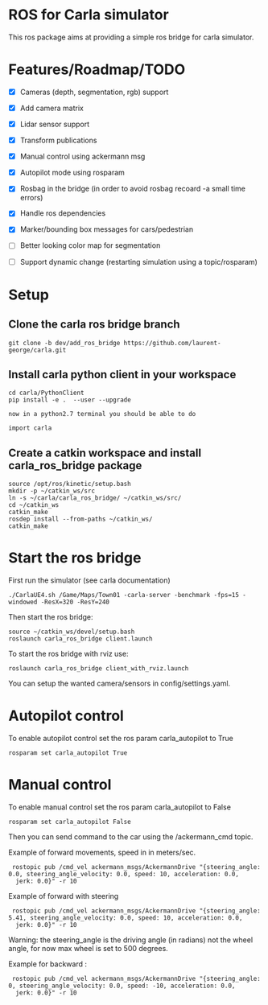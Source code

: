 
# ROS for Carla simulator

This ros package aims at providing a simple ros bridge for carla simulator.


# Features/Roadmap/TODO

- [x] Cameras (depth, segmentation, rgb) support
- [x] Add camera matrix
- [x] Lidar sensor support
- [x] Transform publications
- [x] Manual control using ackermann msg
- [x] Autopilot mode using rosparam 
- [x] Rosbag in the bridge (in order to avoid rosbag recoard -a small time errors)
- [x] Handle ros dependencies
- [x] Marker/bounding box messages for cars/pedestrian
- [ ] Better looking color map for segmentation
- [ ] Support dynamic change (restarting simulation using a topic/rosparam)


# Setup

## Clone the carla ros bridge branch

    git clone -b dev/add_ros_bridge https://github.com/laurent-george/carla.git

## Install carla python client in your workspace

    cd carla/PythonClient
    pip install -e .  --user --upgrade   

    now in a python2.7 terminal you should be able to do

    import carla

## Create a catkin workspace and install carla_ros_bridge package

    source /opt/ros/kinetic/setup.bash
    mkdir -p ~/catkin_ws/src 
    ln -s ~/carla/carla_ros_bridge/ ~/catkin_ws/src/
    cd ~/catkin_ws
    catkin_make 
    rosdep install --from-paths ~/catkin_ws/ 
    catkin_make 
    
    
# Start the ros bridge

First run the simulator (see carla documentation)

    ./CarlaUE4.sh /Game/Maps/Town01 -carla-server -benchmark -fps=15 -windowed -ResX=320 -ResY=240

Then start the ros bridge:

    source ~/catkin_ws/devel/setup.bash
    roslaunch carla_ros_bridge client.launch
    
To start the ros bridge with rviz use:

    roslaunch carla_ros_bridge client_with_rviz.launch
    
You can setup the wanted camera/sensors in config/settings.yaml.

# Autopilot control

To enable autopilot control set the ros param carla_autopilot to True

    rosparam set carla_autopilot True
    
# Manual control 

To enable manual control set the ros param carla_autopilot to False

    rosparam set carla_autopilot False
    

Then you can send command to the car using the /ackermann_cmd topic.

Example of forward movements, speed in in meters/sec.

     rostopic pub /cmd_vel ackermann_msgs/AckermannDrive "{steering_angle: 0.0, steering_angle_velocity: 0.0, speed: 10, acceleration: 0.0,
      jerk: 0.0}" -r 10
  
  
Example of forward with steering
  
     rostopic pub /cmd_vel ackermann_msgs/AckermannDrive "{steering_angle: 5.41, steering_angle_velocity: 0.0, speed: 10, acceleration: 0.0,
      jerk: 0.0}" -r 10
      
  Warning: the steering_angle is the driving angle (in radians) not the wheel angle, for now max wheel is set to 500 degrees.
  
  
Example for backward :

     rostopic pub /cmd_vel ackermann_msgs/AckermannDrive "{steering_angle: 0, steering_angle_velocity: 0.0, speed: -10, acceleration: 0.0,
      jerk: 0.0}" -r 10
